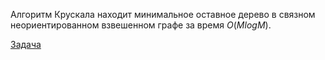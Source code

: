 Алгоритм Крускала находит минимальное оставное дерево в связном неориентированном взвешенном графе за время $O(MlogM)$.  

[Задача](https://www.spoj.com/problems/MST/)